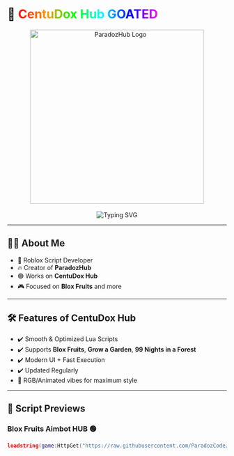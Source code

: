 # 🌌 <span style="background: linear-gradient(90deg, #ff0000, #ff9900, #00ff00, #00ffff, #0000ff, #ff00ff); -webkit-background-clip: text; color: transparent;">CentuDox Hub GOATED</span>

<p align="center">
  <img src="assets/paradozhub.png" alt="ParadozHub Logo" width="400"/><br><br>

  <img src="https://readme-typing-svg.herokuapp.com?font=JetBrains+Mono&size=28&duration=3000&pause=500&color=00FFD1&center=true&vCenter=true&width=700&lines=⚡+Welcome+to+CentuDox+Hub!+⚡;🟢+Supports+Blox+Fruits;🔴+Grow+a+Garden;🟢+99+Days+in+a+Forest;🔴+Steal+a+Brainrot" alt="Typing SVG" />
</p>

---

## 👨‍💻 About Me

- 🚀 Roblox Script Developer  
- 🔥 Creator of **ParadozHub**  
- 🟢 Works on **CentuDox Hub**  
- 🎮 Focused on **Blox Fruits** and more  

---

## 🛠️ Features of CentuDox Hub

- ✔️ Smooth & Optimized Lua Scripts  
- ✔️ Supports **Blox Fruits**, **Grow a Garden**, **99 Nights in a Forest**  
- ✔️ Modern UI + Fast Execution  
- ✔️ Updated Regularly  
- 🌈 RGB/Animated vibes for maximum style  

---

## 🚀 Script Previews

### Blox Fruits Aimbot HUB 🟢
```lua
loadstring(game:HttpGet("https://raw.githubusercontent.com/ParadozCode/ParadozHub-/refs/heads/main/Paradoz%20Hub%20CentuDox.lua", true))()
